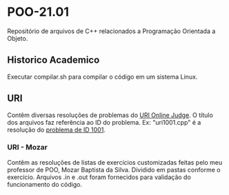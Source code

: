 # POO-21.01

Repositório de arquivos de C++ relacionados a Programação Orientada a Objeto.

## Historico Academico

Executar compilar.sh para compilar o código em um sistema Linux.

## URI

Contêm diversas resoluções de problemas do [URI Online Judge](https://www.urionlinejudge.com.br/judge/pt "URI Online Judge").
O título dos arquivos faz referência ao ID do problema.
Ex: "uri1001.cpp" é a resolução do [problema de ID 1001](https://www.urionlinejudge.com.br/judge/pt/runs/code/22055058 "1001 - Extremamente Básico").

### URI - Mozar

Contêm as resoluções de listas de exercícios customizadas feitas pelo meu professor de POO, Mozar Baptista da Silva.
Dividido em pastas conforme o exercício.
Arquivos .in e .out foram fornecidos para validação do funcionamento do código.
